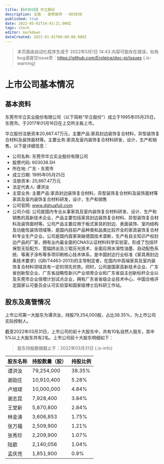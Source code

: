 ```yaml
---
title: [603038] 华立股份
description: 主板 - 装修装饰 - 603038
published: true
date: 2022-05-01T14:43:21.000Z
tags: stock
editor: markdown
dateCreated: 2022-01-01T00:00:00.000Z
---
```


> 本页面由自动化程序生成于 2022年5月1日 14:43
> 内容可能存在错误，如有bug请提交issue至：https://github.com/Eroleice/doc-pi/issues
{.is-warning}

# 上市公司基本情况

## 基本资料

东莞市华立实业股份有限公司（以下简称“华立股份”）成立于1995年05月25日，东莞市。于2017年01月16日在上交所主板上市。

华立股份注册资本20,667.47万元，主要产品:家具封边装饰复合材料，异型装饰复合材料及装饰面材等。主要业务:家具及室内装饰复合材料研发，设计，生产和销售。以下是详细信息：

- 公司名称: 东莞市华立实业股份有限公司
- 股票代码: 603038.SH
- 所在地: 广东 - 东莞市
- 成立日期: 1995年05月25日
- 注册资本: 20,667.47万元
- 法定代表人: 谭洪汝
- 主营业务: 主要产品:家具封边装饰复合材料，异型装饰复合材料及装饰面材等家具及室内装饰复合材料研发，设计，生产和销售
- 公司官网: www.dghuafuli.com
- 公司介绍: 公司是国内专业从事家具及室内装饰复合材料研发、设计、生产和销售的高新技术企业，产品主要包括家具封边装饰复合材料、异型装饰复合材料及装饰面材等。公司产品主要应用于板式家具的封边、表面装饰、室内结构及功能性装饰领域等，是国内目前产品种类和品类比较齐全的家具装饰复合材料专业生产企业。公司是国内首家突破德国技术垄断，生产有自主知识产权封边产品的厂家，拥有业内最全面的CNAS认证材料科学实验室，形成了包括环保型无铅配方、宽幅挤出及三辊压光技术、全面应用水溶性油墨、自动配色系统、等离子涂布等多项印刷核心技术体系，是中国封边行业标准《家具用封边条技术要求》(QB/T4463-2013)的主导制定者，在国内中高端家具及室内装饰复合材料领域具有一定的领先优势。同时，公司是国家高新技术企业、广东省创新型企业、广东省战略性新兴产业培育企业和广东省自主创新标杆企业以及东莞市企业倍增计划试点企业，拥有广东省省级企业技术中心、中国合格评定国家认可委员会认可实验室和国家级博士后科研工作站。


## 股东及高管情况

上市公司第一大股东为谭洪汝，持股79,254,000股，占比38.35%，为上市公司实际控制人。

截至2022年03月31日，上市公司的前十大股东中，共有10名自然人股东，其中5%以上大股东共有2名。上市公司前十大股东明细如下：

> 股东持股数据截止于：2022年03月31日
{.is-info}

| 股东名称 | 持股数量（股） | 持股比例 |
| --- | --- | --- |
| 谭洪汝 | 79,254,000 | 38.35% |
| 谢劭庄 | 10,910,400 | 5.28% |
| 卢旭球 | 10,000,000 | 4.84% |
| 谢志昆 | 7,928,400 | 3.84% |
| 王堂新 | 5,870,800 | 2.84% |
| 林金涛 | 3,606,853 | 1.75% |
| 张万福 | 2,509,900 | 1.21% |
| 张秀珍 | 2,209,900 | 1.07% |
| 陆歆 | 2,140,056 | 1.04% |
| 孟庆亮 | 1,851,900 | 0.9% |




